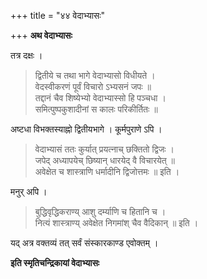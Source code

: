 +++
title = "४४ वेदाभ्यासः"

+++
**अथ वेदाभ्यासः**

तत्र दक्षः ।

> द्वितीये च तथा भागे वेदाभ्यासो विधीयते ।  
> वेदस्वीकरणं पूर्वं विचारो ऽभ्यसनं जपः ॥  
> तद्दानं चैव शिष्येभ्यो वेदाभ्यास्सो हि पञ्चधा ।  
> समित्पुष्पकुशादीनां स कालः परिकीर्तितः ॥

अष्टधा विभक्तस्याह्नो द्वितीयभागे । कूर्मपुराणे ऽपि ।

> वेदाभ्यासं ततः कुर्यात् प्रयत्नाच् छक्तितो द्विजः ।  
> जपेद् अध्यापयेच् छिष्यान् धारयेद् वै विचारयेत् ॥  
> अवेक्षेत च शास्त्राणि धर्मादीनि द्विजोत्तमः ॥ इति ।

मनुर् अपि ।

> बुद्धिवृद्धिकराण्य् आशु दर्म्याणि च हितानि च ।  
> नित्यं शास्त्राण्य् अवेक्षेत निगमांश् चैव वैदिकान् ॥ इति ।

यद् अत्र वक्तव्यं तत् सर्वं संस्कारकाण्ड एवोक्तम् । 

**इति स्मृतिचन्द्रिकायां वेदाभ्यासः**
